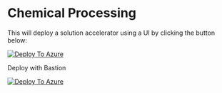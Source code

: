 # Chemical Processing

This will deploy a solution accelerator using a UI by clicking the button below:

[![Deploy To Azure](https://aka.ms/deploytoazurebutton)](https://portal.azure.com/#create/Microsoft.Template/uri/https%3A%2F%2Fraw.githubusercontent.com%2Fmicrosoft%2Fbonsai-solution-accelerators%2Fmain%2Fchemical_processing%2Fmw%2FCreateSolutionAccelerator.json/createUIDefinitionUri/https%3A%2F%2Fraw.githubusercontent.com%2Fmicrosoft%2Fbonsai-solution-accelerators%2Fmain%2Fshared%2FcreateUiDefinition.json)

Deploy with Bastion

[![Deploy To Azure](https://aka.ms/deploytoazurebutton)](https://portal.azure.com/#create/Microsoft.Template/uri/https%3A%2F%2Fraw.githubusercontent.com%2Fmicrosoft%2Fbonsai-solution-accelerators%2Fmain%2Fchemical_processing%2Fmw%2FCreateSolutionAcceleratorB.json/createUIDefinitionUri/https%3A%2F%2Fraw.githubusercontent.com%2Fmicrosoft%2Fbonsai-solution-accelerators%2Fmain%2Fshared%2FcreateUiDefinition.json)